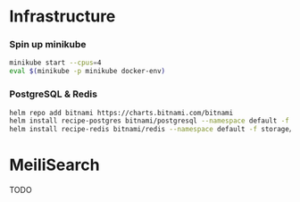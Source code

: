 # Infrastructure

### Spin up minikube

```sh
minikube start --cpus=4
eval $(minikube -p minikube docker-env)
```

### PostgreSQL & Redis

```sh
helm repo add bitnami https://charts.bitnami.com/bitnami
helm install recipe-postgres bitnami/postgresql --namespace default -f storage/values.yaml
helm install recipe-redis bitnami/redis --namespace default -f storage/values.yaml --set auth.enabled=false
```

# MeiliSearch

TODO
